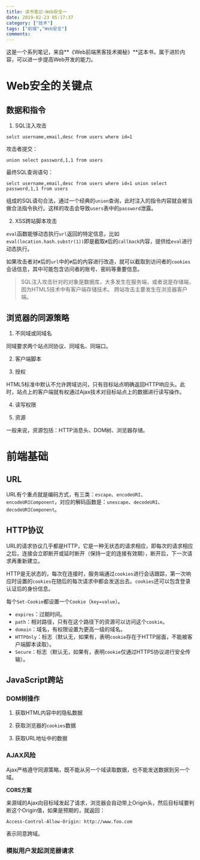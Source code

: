 ```yaml
---
title: 读书笔记-Web安全一
date: 2019-02-23 05:17:37
category: ["技术"]
tags: ["前端","Web安全"]
comments:
---
```


这是一个系列笔记，来自**《Web前端黑客技术揭秘》**这本书，属于进阶内容，可以进一步提高Web开发的能力。

<!--more-->

# Web安全的关键点 #

## 数据和指令 ##

1. SQL注入攻击

`selct username,email,desc from users where id=1`

攻击者提交：

`union select password,1,1 from users`

最终SQL查询语句：

`selct username,email,desc from users where id=1 union select password,1,1 from users`

组成的SQL语句合法，通过一个经典的`union`查询，此时注入的指令内容就会被当做合法指令执行。这样的攻击会导致`users`表中的`password`泄露。

2. XSS跨站脚本攻击

`eval`函数能够动态执行`url`返回的特定信息，比如`eval(location.hash.substr(1))`即是截取`#`后的`callback`内容，提供给`eval`进行动态执行。

如果攻击者对`#`后的`url`中的`#`后的内容进行改造，就可以截取到访问者的`cookies`会话信息，其中可能包含访问者的账号、密码等重要信息。

> SQL注入攻击针对的对象是数据库，大多发生在服务端，或者说是存储端，因为HTML5技术中有客户端存储技术。
> 跨站攻击主要发生在浏览器客户端。

## 浏览器的同源策略 ##

1. 不同域或同域名

同域要求两个站点同协议、同域名、同端口。

2. 客户端脚本

3. 授权

HTML5标准中默认不允许跨域访问，只有目标站点明确返回HTTP响应头。此时，站点上的客户端就有权通过Ajax技术对目标站点上的数据进行读写操作。

4. 读写权限

5. 资源

一般来说，资源包括：HTTP消息头、DOM树、浏览器存储。

# 前端基础 #

## URL ##

URL有个重点就是编码方式，有三类：`escape`、`encodeURI`、`encodeURIComponent`，对应的解码函数是：`unescape`、`decodeURI`、`decodeURIComponent`。

## HTTP协议 ##

URL的请求协议几乎都是HTTP，它是一种无状态的请求相应，即每次的请求相应之后，连接会立即断开或延时断开（保持一定的连接有效期），断开后，下一次请求再重新建立。

HTTP是无状态的，每次在连接时，服务端通过`cookies`进行会话跟踪，第一次响应时设置的`cookies`在随后的每次请求中都会发送出去。`cookies`还可以包含登录认证后的身份信息。

每个`Set-Cookie`都设置一个`Cookie`（`key=value`）。

- `expires`：过期时间。
- `path`：相对路径，只有在这个路径下的资源可以访问这个`cookie`。
- `domain`：域名，有权限设置为更高一级的域名。
- `HTTPOnly`：标志（默认无，如果有，表明`cookie`存在于HTTP层面，不能被客户端脚本读取）。
- `Secure`：标志（默认无，如果有，表明`cookie`仅通过HTTPS协议进行安全传输）。

## JavaScript跨站 ##

### DOM树操作 ###

1. 获取HTML内容中的隐私数据

2. 获取浏览器的`cookies`数据

3. 获取URL地址中的数据

### AJAX风险 ###

Ajax严格遵守同源策略，既不能从另一个域读取数据，也不能发送数据到另一个域。

**CORS方案**

来源域的Ajax向目标域发起了请求，浏览器会自动带上Origin头，然后目标域要判断这个Origin值，如果是预期的，就返回：

`Access-Control-Allow-Origin: http://www.foo.com`

表示同意跨域。

### 模拟用户发起浏览器请求 ###

